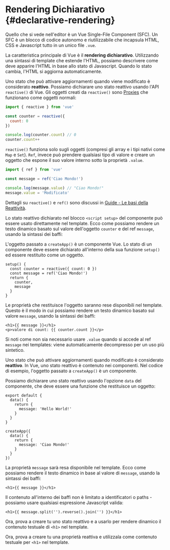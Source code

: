 # Rendering Dichiarativo {#declarative-rendering}

<div class="sfc">

Quello che si vede nell'editor è un Vue Single-File Component (SFC). Un SFC è un blocco di codice autonomo e riutilizzabile che incapsula HTML, CSS e Javascript tutto in un unico file `.vue`.

</div>

La caratteristica principale di Vue è il **rendering dichiarativo**. Utilizzando una sintassi di template che estende l'HTML, possiamo descrivere come deve apparire l'HTML in base allo stato di Javascript. Quando lo stato cambia, l'HTML si aggiorna automaticamente.

<div class="composition-api">

Uno stato che può attivare aggiornamenti quando viene modificato è considerato **reattivo**. Possiamo dichiarare uno stato reattivo usando l'API `reactive()` di Vue. Gli oggetti creati da `reactive()` sono [Proxies](https://developer.mozilla.org/en-US/docs/Web/JavaScript/Reference/Global_Objects/Proxy) che funzionano come oggetti normali:

```js
import { reactive } from 'vue'

const counter = reactive({
  count: 0
})

console.log(counter.count) // 0
counter.count++
```

`reactive()` funziona solo sugli oggetti (compresi gli array e i tipi nativi come `Map` e `Set`). `Ref`, invece può prendere qualsiasi tipo di valore e creare un oggetto che espone il suo valore interno sotto la proprietà `.value`.

```js
import { ref } from 'vue'

const message = ref('Ciao Mondo!')

console.log(message.value) // "Ciao Mondo!"
message.value = 'Modificato'
```

Dettagli su `reactive()` e `ref()` sono discussi in <a target="_blank" href="/guide/essentials/reactivity-fundamentals.html">Guide - Le basi della Reattività</a>.

<div class="sfc">

Lo stato reattivo dichiarato nel blocco `<script setup>` del componente può essere usato direttamente nel template. Ecco come possiamo rendere un testo dinamico basato sul valore dell'oggetto `counter` e del ref `message`, usando la sintassi dei baffi:

</div>

<div class="html">

L'oggetto passato a `createApp()` è un componente Vue. Lo stato di un componente deve essere dichiarato all'interno della sua funzione `setup()` ed essere restituito come un oggetto.

```js{2,5}
setup() {
  const counter = reactive({ count: 0 })
  const message = ref('Ciao Mondo!')
  return {
    counter,
    message
  }
}
```

Le proprietà che restituisce l'oggetto saranno rese disponibili nel template. Questo è il modo in cui possiamo rendere un testo dinamico basato sul valore `message`, usando la sintassi dei baffi:

</div>

```vue-html
<h1>{{ message }}</h1>
<p>valore di count: {{ counter.count }}</p>
```

Si noti come non sia necessario usare `.value` quando si accede al ref `message` nei templates: viene automaticamente decompresso per un uso più sintetico.

</div>

<div class="options-api">

Uno stato che può attivare aggiornamenti quando modificato è considerato **reattivo**. In Vue, uno stato reattivo è contenuto nei componenti. <span class="html">Nel codice di esempio, l'oggetto passato a `createApp()` è un componente.</span>

Possiamo dichiarare uno stato reattivo usando l'opzione `data` del componente, che deve essere una funzione che restituisce un oggetto:

<div class="sfc">

```js{3-5}
export default {
  data() {
    return {
      message: 'Hello World!'
    }
  }
}
```

</div>
<div class="html">

```js{3-5}
createApp({
  data() {
    return {
      message: 'Ciao Mondo!'
    }
  }
})
```

</div>

La proprietà `message` sarà resa disponibile nel template. Ecco come possiamo rendere il testo dinamico in base al valore di `message`, usando la sintassi dei baffi:

```vue-html
<h1>{{ message }}</h1>
```

</div>

Il contenuto all'interno dei baffi non è limitato a identificatori o paths - possiamo usare qualsiasi espressione Javascript valida:

```vue-html
<h1>{{ message.split('').reverse().join('') }}</h1>
```

<div class="composition-api">

Ora, prova a creare tu uno stato reattivo e a usarlo per rendere dinamico il contenuto testuale di `<h1>` nel template.

</div>

<div class="options-api">

Ora, prova a creare tu una proprietà reattiva e utilizzala come contenuto testuale per `<h1>` nel template.

</div>
